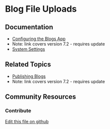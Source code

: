 # Blog File Uploads

## Documentation

* [Configuring the Blogs App](https://portal.liferay.dev/docs/7-2/user/-/knowledge_base/u/configuring-the-blogs-app)
* Note: link covers version 7.2 - requires update
* [System Settings](https://learn.liferay.com/dxp/7.x/en/system-administration/system-settings/system-settings.html)

## Related Topics

* [Publishing Blogs](https://portal.liferay.dev/docs/7-2/user/-/knowledge_base/u/publishing-blogs)
* Note: link covers version 7.2 - requires update

## Community Resources


### Contribute

[Edit this file on github](https://github.com/olafk/controlpanel-documentation-docs/blob/master/md/73en/com_liferay_configuration_admin_web_portlet_SystemSettingsPortlet/com.liferay.blogs.configuration.BlogsFileUploadsConfiguration.md)
